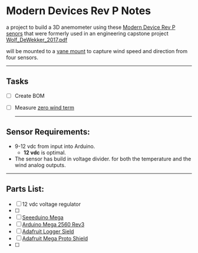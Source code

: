 # Modern Devices Rev P Notes

a project to build a 3D anemometer using these [Modern Device Rev P senors](https://moderndevice.com/product/wind-sensor-rev-p/) that were formerly used in an engineering capstone project [Wolf_DeWekker_2017.pdf](https://github.com/DeWekker-Lab/ModernDevices-RevP/blob/master/Wolf_DeWekker_2017.pdf)

will be mounted to a [vane mount](https://kestrelmeters.com/products/kestrel-rotating-vane-mount-carry-case-for-5000-series-1) to capture wind speed and direction from four sensors.

* * *

## Tasks
- [ ] Create BOM
- [ ] Measure [zero wind term](https://moderndevice.com/uncategorized/calibrating-rev-p-wind-sensor-new-regression/?preview=true) 


  * * *

## Sensor Requirements:
- 9-12 vdc from input into Arduino.
  - **12 vdc** is optimal.
- The sensor has build in voltage divider. for both the temperature and the wind analog outputs.

* * *

## Parts List:
- [ ] 12 vdc voltage regulator
- [ ]
- [ ] [Seeeduino Mega](https://wiki.seeedstudio.com/Seeeduino_Mega/)
- [ ] [Arduino Mega 2560 Rev3](https://store.arduino.cc/usa/mega-2560-r3)
- [ ] [Adafruit Logger Sield](https://learn.adafruit.com/adafruit-data-logger-shield/overview)
- [ ] [Adafruit Mega Proto Shield](https://www.adafruit.com/product/192)
- [ ]
